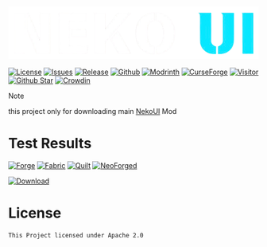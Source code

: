 ![NekoUI](https://github.com/SITCommunity/NekoUI-Download/blob/main/assets/nekoui.png)

[![License](https://img.shields.io/badge/License-ARR-green)](https://github.com/SITCommunity/NekoUI-Download/blob/main/LICENSE)
[![Issues](https://img.shields.io/github/issues/SITCommunity/nekoui-download)](https://github.com/SITCommunity/NekoUI-Download/issues)
[![Release](https://img.shields.io/github/v/release/SITCommunity/nekoui-download)](https://github.com/SITCommunity/NekoUI-Download/releases)
[![Github](https://img.shields.io/github/downloads/SITCommunity/nekoui-download/total)](https://github.com/SITCommunity/NekoUI-Download/releases)
[![Modrinth](https://img.shields.io/modrinth/dt/EZpbRipP)](https://modrinth.com/mod/nekoui)
[![CurseForge](https://img.shields.io/curseforge/dt/999428)](https://www.curseforge.com/minecraft/mc-mods/neko-ui)
[![Visitor](https://api.visitorbadge.io/api/visitors?path=https%3A%2F%2Fgithub.com%2FSITCommunity%2Fnekoui-download&countColor=%2337d67a&style=flat)](https://github.com/SITCommunity/NekoUI-Download)
[![Github Star](https://img.shields.io/github/stars/SITCommunity/nekoui-download)](https://github.com/SITCommunity/NekoUI-Download)
[![Crowdin](https://badges.crowdin.net/nekoui/localized.svg)](https://crowdin.com/project/nekoui)

> [!NOTE]
> this project only for downloading main [NekoUI] Mod

# Test Results
[![Forge](https://img.shields.io/badge/forge-passed-green)](https://github.com/SITCommunity/NekoUI-Downloader)
[![Fabric](https://img.shields.io/badge/fabric-passed-green)](https://github.com/SITCommunity/NekoUI-Downloader)
[![Quilt](https://img.shields.io/badge/quilt-unknown-red)](https://github.com/SITCommunity/NekoUI-Downloader)
[![NeoForged](https://img.shields.io/badge/neoforged-unknown-red)](https://github.com/SITCommunity/NekoUI-Downloader)

[![Download](https://img.shields.io/github/downloads/SITCommunity/NekoUI-Downloader/total)](https://github.com/SITCommunity/NekoUI-Downloader/releases)

# License

```
This Project licensed under Apache 2.0 
```

[NekoUI]: https://modrinth.com/mod/nekoui
